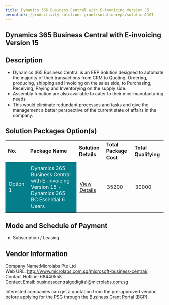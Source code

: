 ```yaml
---
title: Dynamics 365 Business Central with E-invoicing Version 15 
permalink: /productivity-solutions-grant/solutionrepo/solution1101
---
```


## Dynamics 365 Business Central with E-invoicing Version 15

## Description

-	Dynamics 365 Business Central is an ERP Solution designed to automate the majority of their transactions from CRM to Quoting, Ordering, producing, shipping and Invoicing on the sales side, to Purchasing, Receiving, Paying and Inventorying on the supply side.
-	Assembly function are also available to cater to their mini-manufacturing needs 
-	This would eliminate redundant processes and tasks and give the management a better perspective of the current state of affairs in the company.

## Solution Packages Option(s)

<table>
<tr>
<td><b>No.</b></td>
<td><b>Package Name</b></td>
<td><b>Solution Details</b></td>
<td><b>Total Package Cost</b></td>
<td><b>Total Qualifying</b></td>
</tr>
<tr>
<td style='padding: 10px; background-color: #037E8A; color: #FFFFFF;'>Option 1</td>
<td style='padding: 10px; background-color: #037E8A; color: #FFFFFF;'>Dynamics 365 Business Central with E-invoicing Version 15 -Dynamics 365 BC Essential 6 Users</td>
<td style='padding: 10px;'><a href='https://www.gobusiness.gov.sg/images/psg/Desensitised_Microlabs_20200231_Annex_3_20200630144142_Part_2.pdf' target='_blank'>View Details</a></td>
<td style='padding: 10px;'>35200</td>
<td style='padding: 10px;'>30000</td>
</tr>
</table>

## Mode and Schedule of Payment

 - Subscription / Leasing

## Vendor Information

 Company Name:Microlabs Pte Ltd <br>Web URL: http://www.microlabs.com.sg/microsoft-business-central/ <br>Contact Hotline: 68440558 <br>Contact Email: businesscentralgodigital@microlabs.com.sg <br>

Interested companies can get a quotation from the pre-approved vendor, before applying for the PSG through the <a href='https://www.businessgrants.gov.sg/' target='_blank' rel='noopener'>Business Grant Portal (BGP)</a>.

<script src="/jquery/resize-tables.js"></script>

